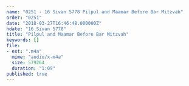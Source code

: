```yaml
---
name: "0251 - 16 Sivan 5778 Pilpul and Maamar Before Bar Mitzvah"
order: "0251"
date: "2018-03-27T16:46:48.000000Z"
hdate: "16 Sivan 5778"
title: "Pilpul and Maamar Before Bar Mitzvah"
keywords: []
file:
- ext: ".m4a"
  mime: "audio/x-m4a"
  size: 579264
  duration: "1:09"
published: true
---
```


